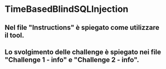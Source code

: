 # TimeBasedBlindSQLInjection

## Nel file "Instructions" è spiegato come utilizzare il tool.
## Lo svolgimento delle challenge è spiegato nei file "Challenge 1 - info" e "Challenge 2 - info".
